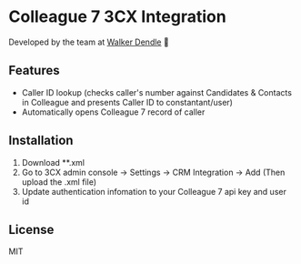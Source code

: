 # Colleague 7 3CX Integration
Developed by the team at [Walker Dendle](https://www.walkerdendle.co.uk) 💙

Features 
----
* Caller ID lookup (checks caller's number against Candidates & Contacts in Colleague and presents Caller ID to constantant/user)
* Automatically opens Colleague 7 record of caller

Installation 
----
1. Download **.xml
2. Go to 3CX admin console → Settings → CRM Integration → Add (Then upload the .xml file)
3. Update authentication infomation to your Colleague 7 api key and user id

License
----
MIT




